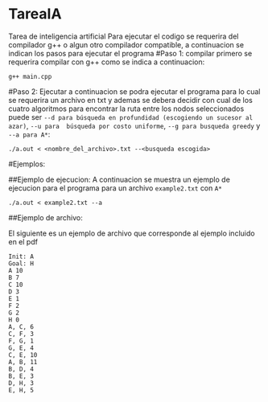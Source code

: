 # TareaIA
Tarea de inteligencia artificial
Para ejecutar el codigo se requerira del compilador g++ o algun otro compilador compatible, a continuacion se indican los pasos para ejecutar el programa
#Paso 1: compilar
primero se requerira compilar con g++ como se indica a continuacion:

```
g++ main.cpp
```

#Paso 2: Ejecutar
a continuacion se podra ejecutar el programa para lo cual se requerira un archivo en txt y ademas se debera decidir con cual de los cuatro algoritmos
para encontrar la ruta entre los nodos seleccionados puede ser `--d para búsqueda en profundidad (escogiendo un sucesor al azar)`, `--u para 
búsqueda por costo uniforme`, `--g para busqueda greedy` y `--a para A*`:

```
./a.out < <nombre_del_archivo>.txt --<busqueda escogida>
```
#Ejemplos:

##Ejemplo de ejecucion:
A continuacion se muestra un ejemplo de ejecucion para el programa para un archivo `example2.txt` con `A*`
```
./a.out < example2.txt --a
```

##Ejemplo de archivo:

El siguiente es un ejemplo de archivo que corresponde al ejemplo incluido en el pdf
```
Init: A
Goal: H
A 10
B 7
C 10
D 3
E 1
F 2
G 2
H 0
A, C, 6
C, F, 3
F, G, 1
G, E, 4
C, E, 10
A, B, 11
B, D, 4
B, E, 3
D, H, 3
E, H, 5
```
